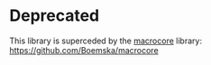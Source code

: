 # Deprecated

This library is superceded by the [macrocore](https://github.com/Boemska/macrocore) library: https://github.com/Boemska/macrocore


